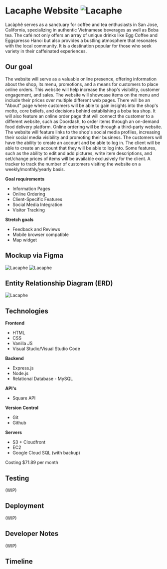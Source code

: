 
# Lacaphe Website ![Lacaphe](/ICONS/logo.png)

Lacàphê serves as a sanctuary for coffee and tea enthusiasts in San Jose, California, specializing in authentic Vietnamese beverages as well as Boba tea. The café not only offers an array of unique drinks like Egg Coffee and Eggspresso Hanoi but also provides a bustling atmosphere that resonates with the local community. It is a destination popular for those who seek variety in their caffeinated experiences.

## Our goal

The website will serve as a valuable online presence, offering information about the shop, its menu, promotions, and a means for customers to place online orders. This website will help increase the shop's visibility, customer engagement, and sales. The website will showcase items on the menu and include their prices over multiple different web pages. There will be an "About" page where customers will be able to gain insights into the shop's motto, core beliefs, and decisions behind establishing a boba tea shop. It will also feature an online order page that will connect the customer to a different website, such as Doordash, to order items through an on-demand food delivery platform. Online ordering will be through a third-party website. The website will feature links to the shop's social media profiles, increasing their social media visibility and promoting their business. The customers will have the ability to create an account and be able to log in. The client will be able to create an account that they will be able to log into. Some features, such as the ability to edit and add pictures, write item descriptions, and set/change prices of items will be available exclusively for the client. A tracker to track the number of customers visiting the website on a weekly/monthly/yearly basis.

**Goal requirements**

- Information Pages
- Online Ordering
- Client-Specific Features
- Social Media Integration
- Visitor Tracking

**Stretch goals**

- Feedback and Reviews
- Mobile browser compatible
- Map widget


## Mockup via Figma
![Lacaphe](/PHOTOS/figma1.png)
![Lacaphe](/PHOTOS/figma2.png)

## Entity Relationship Diagram (ERD)
![Lacaphe](/PHOTOS/ERD.png)

## Technologies 

**Frontend**

- HTML
- CSS
- Vanilla JS
- Visual Studio/Visual Studio Code

**Backend**

- Express.js
- Node.js
- Relational Database - MySQL

**API's**
- Square API

**Version Control**

- Git
- Github

**Servers**

- S3 + Cloudfront
- EC2
- Google Cloud SQL (with backup)

Costing $71.89 per month

## Testing
(WIP)

## Deployment
(WIP)

## Developer Notes
(WIP)

## Timeline